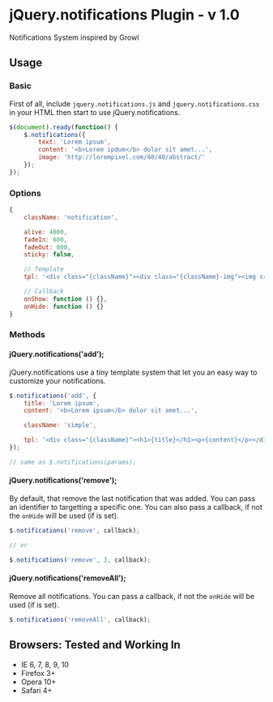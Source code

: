 jQuery.notifications Plugin - v 1.0
==================

Notifications System inspired by Growl


## Usage

### Basic

First of all, include `jquery.notifications.js` and `jquery.notifications.css` in your HTML then start to use jQuery.notifications.

``` javascript
$(document).ready(function() {
    $.notifications({
        text: 'Lorem ipsum',
        content: '<b>Lorem ipdum</b> dolor sit amet...',
        image: 'http://lorempixel.com/40/40/abstract/'
    });
});
```

### Options

``` javascript
{
    className: 'notification',

    alive: 4000,
    fadeIn: 600,
    fadeOut: 800,
    sticky: false,

    // Template
    tpl: '<div class="{className}"><div class="{className}-img"><img src="{image}" alt="" /></div><div class="{className}-content"><div class="{className}-title">{title}</div>{content}</div></div>',

    // Callback
    onShow: function () {},
    onHide: function () {}
}
```

### Methods

#### jQuery.notifications('add');

jQuery.notifications use a tiny template system that let you an easy way to customize your notifications.

``` javascript
$.notifications('add', {
    title: 'Lorem ipsum',
    content: '<b>Lorem ipsum</b> dolor sit amet...',

    className: 'simple',

    tpl: '<div class="{className}"><h1>{title}</h1><p>{content}</p></div>'
});

// same as $.notifications(params);

```

#### jQuery.notifications('remove');

By default, that remove the last notification that was added.
You can pass an identifier to targetting a specific one.
You can also pass a callback, if not the `onHide` will be used (if is set).

``` javascript
$.notifications('remove', callback);

// or

$.notifications('remove', 3, callback);

```

#### jQuery.notifications('removeAll');

Remove all notifications.
You can pass a callback, if not the `onHide` will be used (if is set).

``` javascript
$.notifications('removeAll', callback);

```


## Browsers: Tested and Working In

- IE 6, 7, 8, 9, 10
- Firefox 3+
- Opera 10+
- Safari 4+

